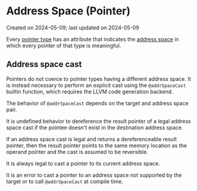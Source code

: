 # Address Space (Pointer) #

Created on 2024-05-09; last updated on 2024-05-09

Every [pointer type](./pointer.md) has an attribute that indicates the [address space](./address-space.md) in which every pointer of that type is meaningful.

## Address space cast ##

Pointers do not coerce to pointer types having a different address space. It is instead necessary to perform an explicit cast using the `@addrSpaceCast` builtin function, which requires the LLVM code generation backend.

The behavior of `@addrSpaceCast` depends on the target and address space pair.

It is undefined behavior to dereference the result pointer of a legal address space cast if the pointee doesn't exist in the destination address space.

If an address space cast is legal and returns a dereferenceable result pointer, then the result pointer points to the same memory location as the operand pointer and the cast is assumed to be reversible.

It is always legal to cast a pointer to its current address space.

It is an error to cast a pointer to an address space not supported by the target or to call `@addrSpaceCast` at compile time.
